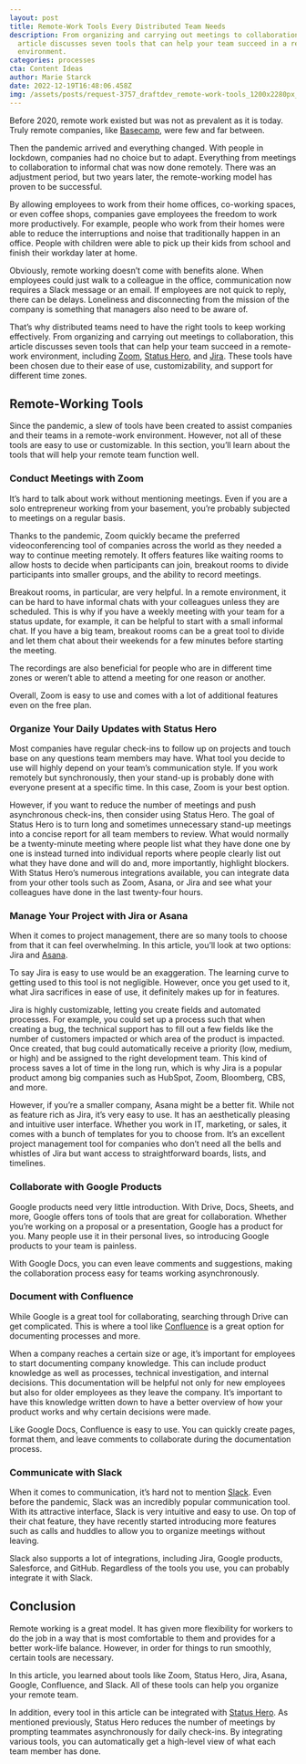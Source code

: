 ```yaml
---
layout: post
title: Remote-Work Tools Every Distributed Team Needs
description: From organizing and carrying out meetings to collaboration, this
  article discusses seven tools that can help your team succeed in a remote-work
  environment.
categories: processes
cta: Content Ideas
author: Marie Starck
date: 2022-12-19T16:48:06.458Z
img: /assets/posts/request-3757_draftdev_remote-work-tools_1200x2280px_sample2.png
---
```

Before 2020, remote work existed but was not as prevalent as it is today. Truly remote companies, like [Basecamp](https://basecamp.com), were few and far between.

Then the pandemic arrived and everything changed. With people in lockdown, companies had no choice but to adapt. Everything from meetings to collaboration to informal chat was now done remotely. There was an adjustment period, but two years later, the remote-working model has proven to be successful.

By allowing employees to work from their home offices, co-working spaces, or even coffee shops, companies gave employees the freedom to work more productively. For example, people who work from their homes were able to reduce the interruptions and noise that traditionally happen in an office. People with children were able to pick up their kids from school and finish their workday later at home.

Obviously, remote working doesn’t come with benefits alone. When employees could just walk to a colleague in the office, communication now requires a Slack message or an email. If employees are not quick to reply, there can be delays. Loneliness and disconnecting from the mission of the company is something that managers also need to be aware of.

That’s why distributed teams need to have the right tools to keep working effectively. From organizing and carrying out meetings to collaboration, this article discusses seven tools that can help your team succeed in a remote-work environment, including [Zoom](https://zoom.us), [Status Hero](https://statushero.com), and [Jira](https://www.atlassian.com/software/jira). These tools have been chosen due to their ease of use, customizability, and support for different time zones.

## Remote-Working Tools

Since the pandemic, a slew of tools have been created to assist companies and their teams in a remote-work environment. However, not all of these tools are easy to use or customizable. In this section, you’ll learn about the tools that will help your remote team function well.

### Conduct Meetings with Zoom

It’s hard to talk about work without mentioning meetings. Even if you are a solo entrepreneur working from your basement, you’re probably subjected to meetings on a regular basis.

Thanks to the pandemic, Zoom quickly became the preferred videoconferencing tool of companies across the world as they needed a way to continue meeting remotely. It offers features like waiting rooms to allow hosts to decide when participants can join, breakout rooms to divide participants into smaller groups, and the ability to record meetings.

Breakout rooms, in particular, are very helpful. In a remote environment, it can be hard to have informal chats with your colleagues unless they are scheduled. This is why if you have a weekly meeting with your team for a status update, for example, it can be helpful to start with a small informal chat. If you have a big team, breakout rooms can be a great tool to divide and let them chat about their weekends for a few minutes before starting the meeting.

The recordings are also beneficial for people who are in different time zones or weren’t able to attend a meeting for one reason or another.

Overall, Zoom is easy to use and comes with a lot of additional features even on the free plan.

### Organize Your Daily Updates with Status Hero

Most companies have regular check-ins to follow up on projects and touch base on any questions team members may have. What tool you decide to use will highly depend on your team’s communication style. If you work remotely but synchronously, then your stand-up is probably done with everyone present at a specific time. In this case, Zoom is your best option.

However, if you want to reduce the number of meetings and push asynchronous check-ins, then consider using Status Hero. The goal of Status Hero is to turn long and sometimes unnecessary stand-up meetings into a concise report for all team members to review. What would normally be a twenty-minute meeting where people list what they have done one by one is instead turned into individual reports where people clearly list out what they have done and will do and, more importantly, highlight blockers. With Status Hero’s numerous integrations available, you can integrate data from your other tools such as Zoom, Asana, or Jira and see what your colleagues have done in the last twenty-four hours.

### Manage Your Project with Jira or Asana

When it comes to project management, there are so many tools to choose from that it can feel overwhelming. In this article, you’ll look at two options: Jira and [Asana](https://asana.com).
 
To say Jira is easy to use would be an exaggeration. The learning curve to getting used to this tool is not negligible. However, once you get used to it, what Jira sacrifices in ease of use, it definitely makes up for in features.

Jira is highly customizable, letting you create fields and automated processes. For example, you could set up a process such that when creating a bug, the technical support has to fill out a few fields like the number of customers impacted or which area of the product is impacted. Once created, that bug could automatically receive a priority (low, medium, or high) and be assigned to the right development team. This kind of process saves a lot of time in the long run, which is why Jira is a popular product among big companies such as HubSpot, Zoom, Bloomberg, CBS, and more.

However, if you’re a smaller company, Asana might be a better fit. While not as feature rich as Jira, it’s very easy to use. It has an aesthetically pleasing and intuitive user interface. Whether you work in IT, marketing, or sales, it comes with a bunch of templates for you to choose from. It’s an excellent project management tool for companies who don’t need all the bells and whistles of Jira but want access to straightforward boards, lists, and timelines.

### Collaborate with Google Products

Google products need very little introduction. With Drive, Docs, Sheets, and more, Google offers tons of tools that are great for collaboration. Whether you’re working on a proposal or a presentation, Google has a product for you. Many people use it in their personal lives, so introducing Google products to your team is painless.

With Google Docs, you can even leave comments and suggestions, making the collaboration process easy for teams working asynchronously.

### Document with Confluence

While Google is a great tool for collaborating, searching through Drive can get complicated. This is where a tool like [Confluence](https://www.atlassian.com/software/confluence) is a great option for documenting processes and more.
 
When a company reaches a certain size or age, it’s important for employees to start documenting company knowledge. This can include product knowledge as well as processes, technical investigation, and internal decisions. This documentation will be helpful not only for new employees but also for older employees as they leave the company. It’s important to have this knowledge written down to have a better overview of how your product works and why certain decisions were made.
 
Like Google Docs, Confluence is easy to use. You can quickly create pages, format them, and leave comments to collaborate during the documentation process.
 
### Communicate with Slack

When it comes to communication, it’s hard not to mention [Slack](https://slack.com). Even before the pandemic, Slack was an incredibly popular communication tool. With its attractive interface, Slack is very intuitive and easy to use. On top of their chat feature, they have recently started introducing more features such as calls and huddles to allow you to organize meetings without leaving.

Slack also supports a lot of integrations, including Jira, Google products, Salesforce, and GitHub. Regardless of the tools you use, you can probably integrate it with Slack. 

## Conclusion

Remote working is a great model. It has given more flexibility for workers to do the job in a way that is most comfortable to them and provides for a better work-life balance. However, in order for things to run smoothly, certain tools are necessary.

In this article, you learned about tools like Zoom, Status Hero, Jira, Asana, Google, Confluence, and Slack. All of these tools can help you organize your remote team.

In addition, every tool in this article can be integrated with [Status Hero](https://statushero.com). As mentioned previously, Status Hero reduces the number of meetings by prompting teammates asynchronously for daily check-ins. By integrating various tools, you can automatically get a high-level view of what each team member has done.
